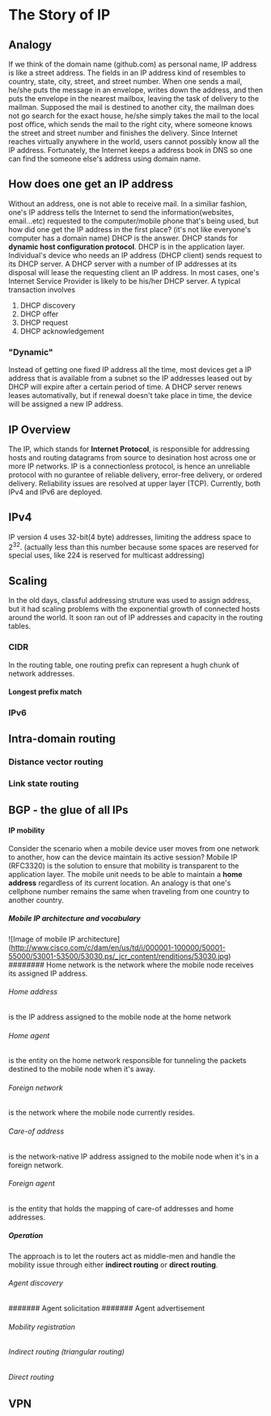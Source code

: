 # The Story of IP 
## Analogy
If we think of the domain name (github.com) as personal name, IP address is like a street address. The fields in an IP address kind of resembles to country, state, city, street, and street number. When one sends a mail, he/she puts the message in an envelope, writes down the address, and then puts the envelope in the nearest mailbox, leaving the task of delivery to the mailman. Supposed the mail is destined to another city, the mailman does not go search for the exact house, he/she simply takes the mail to the local post office, which sends the mail to the right city, where someone knows the street and street number and finishes the delivery.
Since Internet reaches virtually anywhere in the world, users cannot possibly know all the IP address. Fortunately, the Internet keeps a address book in DNS so one can find the someone else's address using domain name. 
## How does one get an IP address
Without an address, one is not able to receive mail. In a similiar fashion, one's IP address tells the Internet to send the information(websites, email...etc) requested to the computer/mobile phone that's being used, but how did one get the IP address in the first place? (it's not like everyone's computer has a domain name) DHCP is the answer. DHCP stands for **dynamic host configuration protocol**. DHCP is in the application layer. Individual's device who needs an IP address (DHCP client) sends request to its DHCP server. A DHCP server with a number of IP addresses at its disposal will lease the requesting client an IP address. In most cases, one's Internet Service Provider is likely to be his/her DHCP server. A typical transaction involves 
1. DHCP discovery
2. DHCP offer
3. DHCP request
4. DHCP acknowledgement
### "Dynamic"
Instead of getting one fixed IP address all the time, most devices get a IP address that is available from a subnet so the IP addresses leased out by DHCP will expire after a certain period of time. 
A DHCP server renews leases automativally, but if renewal doesn't take place in time, the device will be assigned a new IP address. 
## IP Overview
The IP, which stands for **Internet Protocol**, is responsible for addressing hosts and routing datagrams from source to desination host across one or more IP networks. 
IP is a connectionless protocol, is hence an unreliable protocol with no gurantee of reliable delivery, error-free delivery, or ordered delivery. Reliability issues are resolved at upper layer (TCP). 
Currently, both IPv4 and IPv6 are deployed. 
## IPv4
IP version 4 uses 32-bit(4 byte) addresses, limiting the address space to 2<sup>32</sup>. (actually less than this number because some spaces are reserved for special uses, like 224 is reserved for multicast addressing) 
## Scaling
In the old days, classful addressing struture was used to assign address, but it had scaling problems with the exponential growth of connected hosts around the world. It soon ran out of IP addresses and capacity in the routing tables. 
### CIDR
In the routing table, one routing prefix can represent a hugh chunk of network addresses.
#### Longest prefix match
### IPv6
## Intra-domain routing
### Distance vector routing
### Link state routing
## BGP - the glue of all IPs
#### IP mobility
Consider the scenario when a mobile device user moves from one network to another, how can the device maintain its active session? Mobile IP (RFC3320) is the solution to ensure that mobility is transparent to the application layer. The mobile unit needs to be able to maintain a **home address** regardless of its current location. An analogy is that one's cellphone number remains the same when traveling from one country to another country. 
##### Mobile IP architecture and vocabulary
![Image of mobile IP architecture]
(http://www.cisco.com/c/dam/en/us/td/i/000001-100000/50001-55000/53001-53500/53030.ps/_jcr_content/renditions/53030.jpg)
######## Home network
is the network where the mobile node receives its assigned IP address. 
###### Home address
is the IP address assigned to the mobile node at the home network
###### Home agent
is the entity on the home network responsible for tunneling the packets destined to the mobile node when it's away.
###### Foreign network
is the network where the mobile node currently resides. 
###### Care-of address
is the network-native IP address assigned to the mobile node when it's in a foreign network.
###### Foreign agent
is the entity that holds the mapping of care-of addresses and home addresses. 
##### Operation
The approach is to let the routers act as middle-men and handle the mobility issue through either **indirect routing** or **direct routing**.
###### Agent discovery
####### Agent solicitation
####### Agent advertisement
###### Mobility registration
###### Indirect routing (triangular routing)
###### Direct routing

## VPN
